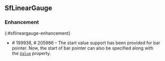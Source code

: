## SfLinearGauge

### Enhancement
{:#sflineargauge-enhancement}

* \# 199938, \# 205986 – The start value support has been provided for bar pointer. Now, the start of bar pointer can also be specified along with the [`Value`](https://help.syncfusion.com/cr/wpf/Syncfusion.SfGauge.WPF~Syncfusion.UI.Xaml.Gauges.LinearPointer~Value.html) property.
